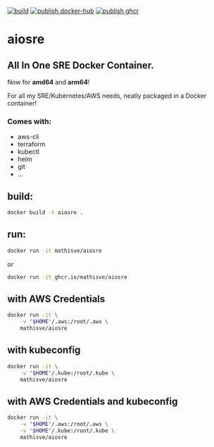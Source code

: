 [![build](https://github.com/mathisve/aiosre/actions/workflows/build-docker.yaml/badge.svg)](https://github.com/mathisve/aiosre/actions/workflows/build-docker.yaml)
[![publish docker-hub](https://github.com/mathisve/aiosre/actions/workflows/publish-docker-hub.yaml/badge.svg)](https://github.com/mathisve/aiosre/actions/workflows/publish-docker-hub.yaml)
[![publish ghcr](https://github.com/mathisve/aiosre/actions/workflows/publish-ghcr.yaml/badge.svg)](https://github.com/mathisve/aiosre/actions/workflows/publish-ghcr.yaml)

# aiosre
## All In One SRE Docker Container.
Now for **amd64** and **arm64**!

For all my SRE/Kubernetes/AWS needs, neatly packaged in a Docker container!
### Comes with:
- aws-cli
- terraform
- kubectl
- helm
- git
- ...

## build:
```bash
docker build -t aiosre .
```

## run:
```bash
docker run -it mathisve/aiosre
```
or
```bash
docker run -it ghcr.io/mathisve/aiosre
```

## with AWS Credentials

```bash
docker run -it \
    -v "$HOME"/.aws:/root/.aws \
    mathisve/aiosre
```

## with kubeconfig
```bash
docker run -it \
    -v "$HOME"/.kube:/root/.kube \
    mathisve/aiosre
```

## with AWS Credentials and kubeconfig
```bash
docker run -it \
    -v "$HOME"/.aws:/root/.aws \
    -v "$HOME"/.kube:/root/.kube \
    mathisve/aiosre
```
